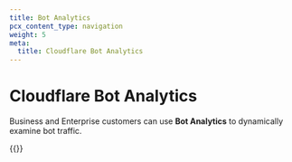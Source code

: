 ```yaml
---
title: Bot Analytics
pcx_content_type: navigation
weight: 5
meta:
  title: Cloudflare Bot Analytics
---
```


# Cloudflare Bot Analytics

Business and Enterprise customers can use **Bot Analytics** to dynamically examine bot traffic.

{{<directory-listing>}}

